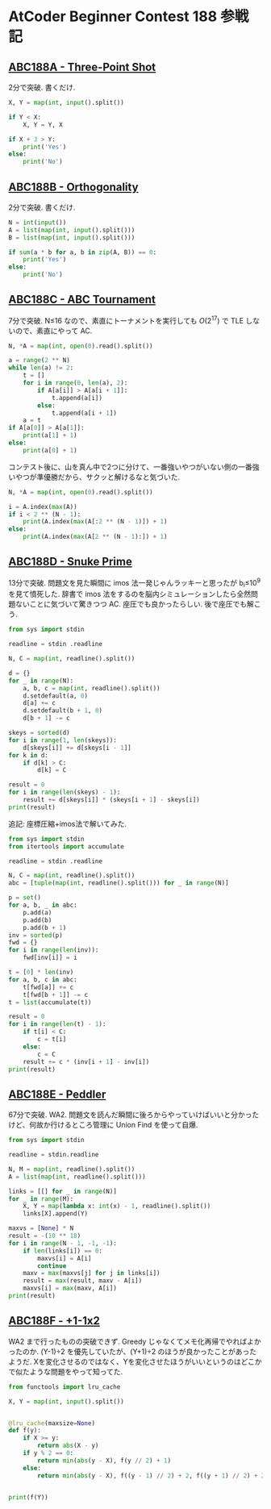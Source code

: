 # AtCoder Beginner Contest 188 参戦記

## [ABC188A - Three-Point Shot](https://atcoder.jp/contests/abc188/tasks/abc188_a)

2分で突破. 書くだけ.

```python
X, Y = map(int, input().split())

if Y < X:
    X, Y = Y, X

if X + 3 > Y:
    print('Yes')
else:
    print('No')
```

## [ABC188B - Orthogonality](https://atcoder.jp/contests/abc188/tasks/abc188_b)

2分で突破. 書くだけ.

```python
N = int(input())
A = list(map(int, input().split()))
B = list(map(int, input().split()))

if sum(a * b for a, b in zip(A, B)) == 0:
    print('Yes')
else:
    print('No')
```

## [ABC188C - ABC Tournament](https://atcoder.jp/contests/abc188/tasks/abc188_c)

7分で突破. N≤16 なので、素直にトーナメントを実行しても *O*(2<sup>17</sup>) で TLE しないので、素直にやって AC.

```python
N, *A = map(int, open(0).read().split())

a = range(2 ** N)
while len(a) != 2:
    t = []
    for i in range(0, len(a), 2):
        if A[a[i]] > A[a[i + 1]]:
            t.append(a[i])
        else:
            t.append(a[i + 1])
    a = t
if A[a[0]] > A[a[1]]:
    print(a[1] + 1)
else:
    print(a[0] + 1)
```

コンテスト後に、山を真ん中で2つに分けて、一番強いやつがいない側の一番強いやつが準優勝だから、サクッと解けるなと気づいた.

```python
N, *A = map(int, open(0).read().split())

i = A.index(max(A))
if i < 2 ** (N - 1):
    print(A.index(max(A[:2 ** (N - 1)]) + 1)
else:
    print(A.index(max(A[2 ** (N - 1):]) + 1)
```


## [ABC188D - Snuke Prime](https://atcoder.jp/contests/abc188/tasks/abc188_d)

13分で突破. 問題文を見た瞬間に imos 法一発じゃんラッキーと思ったが b<sub>i</sub>≤10<sup>9</sup> を見て憤死した. 辞書で imos 法をするのを脳内シミュレーションしたら全然問題ないことに気づいて驚きつつ AC. 座圧でも良かったらしい. 後で座圧でも解こう.

```python
from sys import stdin

readline = stdin .readline

N, C = map(int, readline().split())

d = {}
for _ in range(N):
    a, b, c = map(int, readline().split())
    d.setdefault(a, 0)
    d[a] += c
    d.setdefault(b + 1, 0)
    d[b + 1] -= c

skeys = sorted(d)
for i in range(1, len(skeys)):
    d[skeys[i]] += d[skeys[i - 1]]
for k in d:
    if d[k] > C:
        d[k] = C

result = 0
for i in range(len(skeys) - 1):
    result += d[skeys[i]] * (skeys[i + 1] - skeys[i])
print(result)
```

追記: 座標圧縮+imos法で解いてみた.

```python
from sys import stdin
from itertools import accumulate

readline = stdin .readline

N, C = map(int, readline().split())
abc = [tuple(map(int, readline().split())) for _ in range(N)]

p = set()
for a, b, _ in abc:
    p.add(a)
    p.add(b)
    p.add(b + 1)
inv = sorted(p)
fwd = {}
for i in range(len(inv)):
    fwd[inv[i]] = i

t = [0] * len(inv)
for a, b, c in abc:
    t[fwd[a]] += c
    t[fwd[b + 1]] -= c
t = list(accumulate(t))

result = 0
for i in range(len(t) - 1):
    if t[i] < C:
        c = t[i]
    else:
        c = C
    result += c * (inv[i + 1] - inv[i])
print(result)
```

## [ABC188E - Peddler](https://atcoder.jp/contests/abc188/tasks/abc188_e)

67分で突破. WA2. 問題文を読んだ瞬間に後ろからやっていけばいいと分かったけど、何故か行けるところ管理に Union Find を使って自爆.

```python
from sys import stdin

readline = stdin.readline

N, M = map(int, readline().split())
A = list(map(int, readline().split()))

links = [[] for _ in range(N)]
for _ in range(M):
    X, Y = map(lambda x: int(x) - 1, readline().split())
    links[X].append(Y)

maxvs = [None] * N
result = -(10 ** 18)
for i in range(N - 1, -1, -1):
    if len(links[i]) == 0:
        maxvs[i] = A[i]
        continue
    maxv = max(maxvs[j] for j in links[i])
    result = max(result, maxv - A[i])
    maxvs[i] = max(maxv, A[i])
print(result)
```

## [ABC188F - +1-1x2](https://atcoder.jp/contests/abc188/tasks/abc188_f)

WA2 まで行ったものの突破できず. Greedy じゃなくてメモ化再帰でやればよかったのか. (Y-1)÷2 を優先していたが、(Y+1)÷2 のほうが良かったことがあったようだ. Xを変化させるのではなく、Yを変化させたほうがいいというのはどこかで似たような問題をやって知ってた.

```python
from functools import lru_cache

X, Y = map(int, input().split())


@lru_cache(maxsize=None)
def f(y):
    if X >= y:
        return abs(X - y)
    if y % 2 == 0:
        return min(abs(y - X), f(y // 2) + 1)
    else:
        return min(abs(y - X), f((y - 1) // 2) + 2, f((y + 1) // 2) + 2)


print(f(Y))
```
